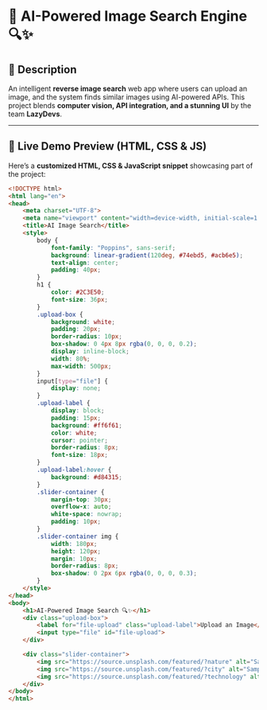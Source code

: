 # 🌟 AI-Powered Image Search Engine 🔍✨

## 📌 Description  
An intelligent **reverse image search** web app where users can upload an image, and the system finds similar images using AI-powered APIs. This project blends **computer vision, API integration, and a stunning UI** by the team **LazyDevs**.

---

## 🎨 **Live Demo Preview (HTML, CSS & JS)**  

Here’s a **customized HTML, CSS & JavaScript snippet** showcasing part of the project:  

```html
<!DOCTYPE html>
<html lang="en">
<head>
    <meta charset="UTF-8">
    <meta name="viewport" content="width=device-width, initial-scale=1.0">
    <title>AI Image Search</title>
    <style>
        body {
            font-family: "Poppins", sans-serif;
            background: linear-gradient(120deg, #74ebd5, #acb6e5);
            text-align: center;
            padding: 40px;
        }
        h1 {
            color: #2C3E50;
            font-size: 36px;
        }
        .upload-box {
            background: white;
            padding: 20px;
            border-radius: 10px;
            box-shadow: 0 4px 8px rgba(0, 0, 0, 0.2);
            display: inline-block;
            width: 80%;
            max-width: 500px;
        }
        input[type="file"] {
            display: none;
        }
        .upload-label {
            display: block;
            padding: 15px;
            background: #ff6f61;
            color: white;
            cursor: pointer;
            border-radius: 8px;
            font-size: 18px;
        }
        .upload-label:hover {
            background: #d84315;
        }
        .slider-container {
            margin-top: 30px;
            overflow-x: auto;
            white-space: nowrap;
            padding: 10px;
        }
        .slider-container img {
            width: 180px;
            height: 120px;
            margin: 10px;
            border-radius: 8px;
            box-shadow: 0 2px 6px rgba(0, 0, 0, 0.3);
        }
    </style>
</head>
<body>
    <h1>AI-Powered Image Search 🔍✨</h1>
    <div class="upload-box">
        <label for="file-upload" class="upload-label">Upload an Image</label>
        <input type="file" id="file-upload">
    </div>

    <div class="slider-container">
        <img src="https://source.unsplash.com/featured/?nature" alt="Sample Image">
        <img src="https://source.unsplash.com/featured/?city" alt="Sample Image">
        <img src="https://source.unsplash.com/featured/?technology" alt="Sample Image">
    </div>
</body>
</html>

